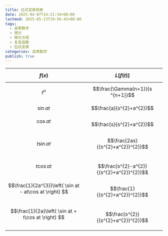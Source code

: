 ```yaml
---
title: 拉式变换简表
date: 2025-04-07T14:21:34+08:00
lastmod: 2025-05-13T19:56:43+08:00
tags:
  - 高等数学
  - 微分
  - 微分方程
  - 复变函数
  - 拉氏变换
categories: 高等数学
publish: true
---
```


| $$f(x)$$                                                    | $$L\left[ f(t) \right]$$                  |
| ----------------------------------------------------------- | ----------------------------------------- |
| $$t^{n}$$                                                   | $$\frac{\Gamma(n+1)}{s ^{n+1}}$$          |
| $$\sin at$$                                                 | $$\frac{a}{s^{2}+a^{2}}$$                 |
| $$\cos at$$<br>                                             | $$\frac{s}{s^{2}+a^{2}}$$                 |
| $$t\sin at$$<br>                                            | $$\frac{2as}{(s^{2}+a^{2})^{2}}$$<br>     |
| $$t\cos at$$<br>                                            | $$\frac{s^{2}-a^{2}}{(s^{2}+a^{2})^{2}}$$ |
| $$\frac{1}{2a^{3}}\left( \sin at - at\cos at \right) $$<br> | $$\frac{1}{(s^{2}+a^{2})^{2}}$$           |
| $$\frac{1}{2a}\left( \sin at + t\cos at \right) $$<br>      | $$\frac{s^{2}}{(s^{2}+a^{2})^{2}}$$       |
